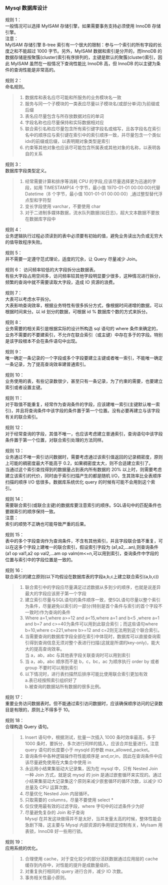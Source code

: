 
### Mysql 数据库设计
规则 1：  
一般情况可以选择 MyISAM 存储引擎，如果需要事务支持必须使用 InnoDB 存储引擎。  
注意：  
MyISAM 存储引擎 B-tree 索引有一个很大的限制：参与一个索引的所有字段的长度之和不能超过 1000 字节。另外，MyISAM 数据和索引是分开的，而InnoDB 的数据存储是按聚簇(cluster)索引有序排列的，主键是默认的聚簇(cluster)索引，因此 MyISAM 虽然在一般情况下查询性能比 InnoDB 高，但 InnoDB 的以主键为条件的查询性能是非常高的。  
 
规则 2：  
命名规则。  
> 1. 数据库和表名应尽可能和所服务的业务模块名一致  
> 2. 服务与同一个子模块的一类表应尽量以子模块名(或部分单词)为前缀或后缀  
> 3. 表名应尽量包含与所存放数据对应的单词  
> 4. 字段名称也应尽量保持和实际数据相对应  
> 5. 联合索引名称应尽量包含所有索引键字段名或缩写，且各字段名在索引名中的顺序应与索引键在索引中的索引顺序一致，并尽量包含一个类似idx的前缀或后缀，以表明期对象类型是索引  
> 6. 约束等其他对象也应该尽可能包含所属表或其他对象的名称，以表明各自的关系  
 
规则 3：  
数据库字段类型定义。  
> 1. 经常需要计算和排序等消耗 CPU 的字段,应该尽量选择更为迅速的字段，如用 TIMESTAMP(4 个字节，最小值 1970-01-01 00:00:00)代替Datetime（8 个字节，最小值 1001-01-01 00:00:00）,通过整型替代浮点型和字符型  
> 2. 变长字段使用 varchar，不要使用 char  
> 3. 对于二进制多媒体数据，流水队列数据(如日志)，超大文本数据不要放在数据库字段中  
 
规则 4：  
业务逻辑执行过程必须读到的表中必须要有初始的值，避免业务读出为负或无穷大的值导致程序失败。  
 
规则 5：  
并不需要一定遵守范式理论，适度的冗余，让 Query 尽量减少 Join。  
 
规则 6：
访问频率较低的大字段拆分出数据表。  
有些大字段占用空间多，访问频率较其他字段明显要少很多，这种情况进行拆分，频繁的查询中就不需要读取大字段，造成 IO 资源的浪费。  
 
规则 7：  
大表可以考虑水平拆分。  
大表影响查询效率，根据业务特性有很多拆分方式，像根据时间递增的数据，可以根据时间来分。以 id 划分的数据，可根据 id % 数据库个数的方式来拆分。  
 
规则 8：  
业务需要的相关索引是根据实际的设计所构造 sql 语句的 where 条件来确定的，业务不需要的不要建索引，不允许在联合索引（或主键）中存在多于的字段。特别是该字段根本不会在条件语句中出现。  
 
规则 9：  
唯一确定一条记录的一个字段或多个字段要建立主键或者唯一索引，不能唯一确定一条记录，为了提高查询效率建普通索引。  
 
 
规则 10：  
业务使用的表，有些记录数很少，甚至只有一条记录，为了约束的需要，也要建立索引或者设置主键。  
 
规则 11：  
对于取值不能重复，经常作为查询条件的字段，应该建唯一索引(主键默认唯一索引)，并且将查询条件中该字段的条件置于第一个位置。没有必要再建立与该字段有关的联合索引。  
 
规则 12：  
对于经常查询的字段，其值不唯一，也应该考虑建立普通索引，查询语句中该字段条件置于第一个位置，对联合索引处理的方法同样。  
 
规则 13：  
业务通过不唯一索引访问数据时，需要考虑通过该索引值返回的记录稠密度，原则上可能的稠密度最大不能高于 0.2，如果稠密度太大，则不合适建立索引了。  
当通过这个索引查找得到的数据量占到表内所有数据的 20% 以上时，则需要考虑建立该索引的代价，同时由于索引扫描产生的都是随机 I/O，生其效率比全表顺序扫描的顺序 I/O 低很多。数据库系统优化 query 的时候有可能不会用到这个索引。  
 
规则 14：  
需要联合索引(或联合主键)的数据库要注意索引的顺序。SQL语句中的匹配条件也要跟索引的顺序保持一致。  
注意：  
索引的顺势不正确也可能导致严重的后果。  
 
规则 15：  
表中的多个字段查询作为查询条件，不含有其他索引，并且字段联合值不重复，可以在这多个字段上建唯一的联合索引，假设索引字段为 (a1,a2,...an),则查询条件(a1 op val1,a2 op val2,...am op valm)m<=n,可以用到索引，查询条件中字段的位置与索引中的字段位置是一致的。  
 
规则 16：  
联合索引的建立原则(以下均假设在数据库表的字段a,b,c上建立联合索引(a,b,c))  
> 1. 联合索引中的字段应尽量满足过滤数据从多到少的顺序，也就是说差异最大的字段应该房子第一个字段  
> 2. 建立索引尽量与SQL语句的条件顺序一致，使SQL语句尽量以整个索引为条件，尽量避免以索引的一部分(特别是首个条件与索引的首个字段不一致时)作为查询的条件  
> 3. Where a=1,where a>=12 and a<15,where a=1 and b<5 ,where a=1 and b=7 and c>=40为条件可以用到此联合索引；而这些语句where b=10,where c=221,where b>=12 and c=2则无法用到这个联合索引。  
> 4. 当需要查询的数据库字段全部在索引中体现时，数据库可以直接查询索引得到查询信息无须对整个表进行扫描(这就是所谓的key-only)，能大大的提高查询效率。  
当 a，ab，abc 与其他表字段关联查询时可以用到索引  
> 5. 当 a，ab，abc 顺序而不是 b，c，bc，ac 为顺序执行 order by 或者 group 不要时可以用到索引  
> 6. 以下情况时，进行表扫描然后排序可能比使用联合索引更加有效  
> a.表已经按照索引组织好了  
> b.被查询的数据站所有数据的很多比例。  
 
规则 17：  
重要业务访问数据表时。但不能通过索引访问数据时，应该确保顺序访问的记录数目是有限的，原则上不得多于 10。  
 
规则 18：  
合理构造 Query 语句。  
> 1. Insert 语句中，根据测试，批量一次插入 1000 条时效率最高，多于 1000 条时，要拆分，多次进行同样的插入，应该合并批量进行。注意query 语句的长度要小于 mysqld 的参数 max_allowed_packet。  
> 2. 查询条件中各种逻辑操作符性能顺序是 and,or,in，因此在查询条件中应该尽量避免使用在大集合中使用 in  
> 3. 永远用小结果集驱动大记录集，因为在 mysql 中，只有 Nested Join 一种 Join 方式，就是说 mysql 的 join 是通过嵌套循环来实现的。通过小结果集驱动大记录集这个原则来减少嵌套循环的循环次数，以减少 IO 总量及 CPU 运算次数。  
> 4. 尽量优化 Nested Join 内层循环。  
> 5. 只取需要的 columns，尽量不要使用 select *  
> 6. 仅仅使用最有效的过滤字段，where 字句中的过滤条件少为好  
> 7. 尽量避免复杂的 Join 和子查询  
> Mysql 在并发这块做得并不是太好，当并发量太高的时候，整体性能会急剧下降，这主要与 Mysql 内部资源的争用锁定控制有关，MyIsam 用表锁，InnoDB 好一些用行锁。  
 
规则 19：  
应用系统的优化。  
> 1. 合理使用 cache，对于变化较少的部分活跃数据通过应用层的 cache 缓存到内存中，对性能的提升是成数量级的。  
> 2. 对重复执行相同的 query 进行合并，减少 IO 次数。  
> 3. 事务相关性最小原则。  
